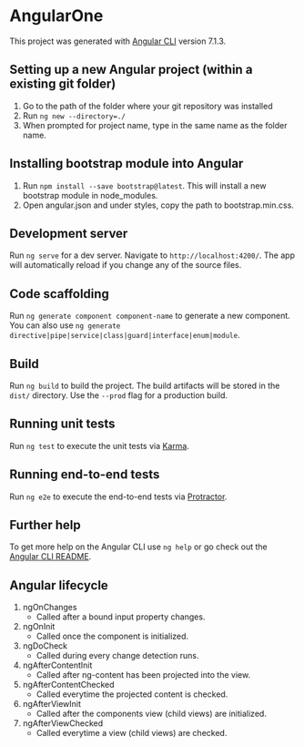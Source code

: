 # AngularOne

This project was generated with [Angular CLI](https://github.com/angular/angular-cli) version 7.1.3.

## Setting up a new Angular project (within a existing git folder)

1. Go to the path of the folder where your git repository was installed
2. Run `ng new --directory=./`
3. When prompted for project name, type in the same name as the folder name.


## Installing bootstrap module into Angular
  1. Run `npm install --save bootstrap@latest`. This will install a new bootstrap module
  in node_modules.
  2. Open angular.json and under styles, copy the path to bootstrap.min.css.

## Development server

Run `ng serve` for a dev server. Navigate to `http://localhost:4200/`. The app will automatically reload if you change any of the source files.

## Code scaffolding

Run `ng generate component component-name` to generate a new component. You can also use `ng generate directive|pipe|service|class|guard|interface|enum|module`.

## Build

Run `ng build` to build the project. The build artifacts will be stored in the `dist/` directory. Use the `--prod` flag for a production build.

## Running unit tests

Run `ng test` to execute the unit tests via [Karma](https://karma-runner.github.io).

## Running end-to-end tests

Run `ng e2e` to execute the end-to-end tests via [Protractor](http://www.protractortest.org/).

## Further help

To get more help on the Angular CLI use `ng help` or go check out the [Angular CLI README](https://github.com/angular/angular-cli/blob/master/README.md).


## Angular lifecycle
1. ngOnChanges
    - Called after a bound input property changes.
2. ngOnInit
    - Called once the component is initialized.
3. ngDoCheck
    - Called during every change detection runs.
4. ngAfterContentInit
    - Called after ng-content has been projected into the view.
5. ngAfterContentChecked
    - Called everytime the projected content is checked.
6. ngAfterViewInit
    - Called after the components view (child views) are initialized.
7. ngAfterViewChecked
    - Called everytime a view (child views) are checked.